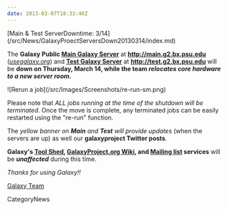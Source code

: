 ```yaml
---
date: 2013-03-07T18:33:46Z
---
```

<div class='newsItemHeader'>[Main & Test ServerDowntime: 3/14](/src/News/GalaxyProectServersDown20130314/index.md)</div>

The **Galaxy Public [Main Galaxy Server](/src/Main/index.md)** at **http://main.g2.bx.psu.edu** (*[usegalaxy.org](http://usegalaxy.org)*) and **[Test Galaxy Server](/src/Test/index.md)** at **http://test.g2.bx.psu.edu** will be **down on Thursday, March 14, while the team *relocates core hardware to a new server room.***

<div class='right'>![Rerun a job](/src/Images/Screenshots/re-run-sm.png)</div>

Please note that *ALL jobs running at the time of the shutdown will be terminated.* Once the move is complete, any terminated jobs can be easily restarted using the "re-run" function. 

The *yellow banner on **Main** and **Test** will provide updates* (when the servers are up) as well our **galaxyproject Twitter posts**.

**Galaxy's [Tool Shed](http://toolshed.g2.bx.psu.edu/), [GalaxyProject.org Wiki](/src/FrontPage), and [Mailing list](/src/MailingLists/index.md) services** will be ***unaffected*** during this time. 

*Thanks for using Galaxy!!*

[Galaxy Team](/src/GalaxyTeam/index.md)

CategoryNews
